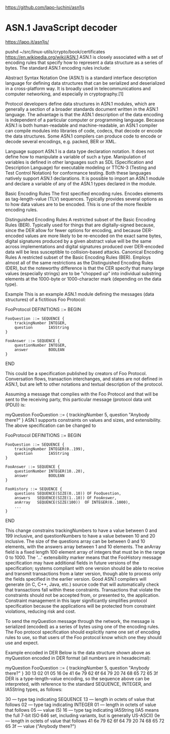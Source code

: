 https://github.com/lapo-luchini/asn1js
# ASN.1 JavaScript decoder
https://lapo.it/asn1js/

pushd ~/src/linux-utils/crypto/book/certificates
https://en.wikipedia.org/wiki/ASN.1
ASN.1 is closely associated with a set of encoding rules that specify how to represent a data structure as a series of bytes. The standard ASN.1 encoding rules include:

Abstract Syntax Notation One (ASN.1) is a standard interface description language for defining data structures that can be serialized and deserialized in a cross-platform way. It is broadly used in telecommunications and computer networking, and especially in cryptography.[1]

Protocol developers define data structures in ASN.1 modules, which are generally a section of a broader standards document written in the ASN.1 language. The advantage is that the ASN.1 description of the data encoding is independent of a particular computer or programming language. Because ASN.1 is both human-readable and machine-readable, an ASN.1 compiler can compile modules into libraries of code, codecs, that decode or encode the data structures. Some ASN.1 compilers can produce code to encode or decode several encodings, e.g. packed, BER or XML.

Language support
ASN.1 is a data type declaration notation. It does not define how to manipulate a variable of such a type. Manipulation of variables is defined in other languages such as SDL (Specification and Description Language) for executable modeling or TTCN-3 (Testing and Test Control Notation) for conformance testing. Both these languages natively support ASN.1 declarations. It is possible to import an ASN.1 module and declare a variable of any of the ASN.1 types declared in the module.

Basic Encoding Rules
The first specified encoding rules. Encodes elements as tag-length-value (TLV) sequences. Typically provides several options as to how data values are to be encoded. This is one of the more flexible encoding rules.

Distinguished Encoding Rules
A restricted subset of the Basic Encoding Rules (BER). Typically used for things that are digitally-signed because, since the DER allow for fewer options for encoding, and because DER-encoded values are more likely to be re-encoded on the exact same bytes, digital signatures produced by a given abstract value will be the same across implementations and digital signatures produced over DER-encoded data will be less susceptible to collision-based attacks.
Canonical Encoding Rules
A restricted subset of the Basic Encoding Rules (BER). Employs almost all of the same restrictions as the Distinguished Encoding Rules (DER), but the noteworthy difference is that the CER specify that many large values (especially strings) are to be "chopped up" into individual substring elements at the 1000-byte or 1000-character mark (depending on the data type).

Example
This is an example ASN.1 module defining the messages (data structures) of a fictitious Foo Protocol:

FooProtocol DEFINITIONS ::= BEGIN

    FooQuestion ::= SEQUENCE {
        trackingNumber INTEGER,
        question       IA5String
    }

    FooAnswer ::= SEQUENCE {
        questionNumber INTEGER,
        answer         BOOLEAN
    }

END

This could be a specification published by creators of Foo Protocol. Conversation flows, transaction interchanges, and states are not defined in ASN.1, but are left to other notations and textual description of the protocol.

Assuming a message that complies with the Foo Protocol and that will be sent to the receiving party, this particular message (protocol data unit (PDU)) is:

myQuestion FooQuestion ::= {
    trackingNumber     5,
    question           "Anybody there?"
}
ASN.1 supports constraints on values and sizes, and extensibility. The above specification can be changed to

FooProtocol DEFINITIONS ::= BEGIN

    FooQuestion ::= SEQUENCE {
        trackingNumber INTEGER(0..199),
        question       IA5String
    }

    FooAnswer ::= SEQUENCE {
        questionNumber INTEGER(10..20),
        answer         BOOLEAN
    }

    FooHistory ::= SEQUENCE {
        questions SEQUENCE(SIZE(0..10)) OF FooQuestion,
        answers   SEQUENCE(SIZE(1..10)) OF FooAnswer,
        anArray   SEQUENCE(SIZE(100))  OF INTEGER(0..1000),
        ...
    }

END

This change constrains trackingNumbers to have a value between 0 and 199 inclusive, and questionNumbers to have a value between 10 and 20 inclusive. The size of the questions array can be between 0 and 10 elements, with the answers array between 1 and 10 elements. The anArray field is a fixed length 100 element array of integers that must be in the range 0 to 1000. The '...' extensibility marker means that the FooHistory message specification may have additional fields in future versions of the specification; systems compliant with one version should be able to receive and transmit transactions from a later version, though able to process only the fields specified in the earlier version. Good ASN.1 compilers will generate (in C, C++, Java, etc.) source code that will automatically check that transactions fall within these constraints. Transactions that violate the constraints should not be accepted from, or presented to, the application. Constraint management in this layer significantly simplifies protocol specification because the applications will be protected from constraint violations, reducing risk and cost.

To send the myQuestion message through the network, the message is serialized (encoded) as a series of bytes using one of the encoding rules. The Foo protocol specification should explicitly name one set of encoding rules to use, so that users of the Foo protocol know which one they should use and expect.

Example encoded in DER
Below is the data structure shown above as myQuestion encoded in DER format (all numbers are in hexadecimal):

myQuestion FooQuestion ::= {
    trackingNumber     5,
    question           "Anybody there?"
}
30 13 02 01 05 16 0e 41 6e 79 62 6f 64 79 20 74 68 65 72 65 3f
DER is a type–length–value encoding, so the sequence above can be interpreted, with reference to the standard SEQUENCE, INTEGER, and IA5String types, as follows:

30 — type tag indicating SEQUENCE
13 — length in octets of value that follows
  02 — type tag indicating INTEGER
  01 — length in octets of value that follows
    05 — value (5)
  16 — type tag indicating IA5String 
     (IA5 means the full 7-bit ISO 646 set, including variants, 
      but is generally US-ASCII)
  0e — length in octets of value that follows
    41 6e 79 62 6f 64 79 20 74 68 65 72 65 3f — value ("Anybody there?")
